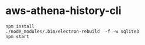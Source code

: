 # aws-athena-history-cli

```
npm install
./node_modules/.bin/electron-rebuild  -f -w sqlite3
npm start
```
